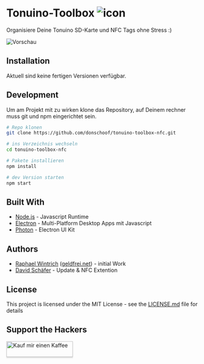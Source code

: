 # Tonuino-Toolbox ![icon](icon-42x42.png?raw=true "Icon")

Organisiere Deine Tonuino SD-Karte und NFC Tags ohne Stress :)

![Vorschau](preview.png?raw=true "Vorschau")

## Installation
Aktuell sind keine fertigen Versionen verfügbar.

## Development

Um am Projekt mit zu wirken klone das Repository, auf Deinem rechner muss git und npm eingerichtet sein.

```bash
# Repo klonen
git clone https://github.com/donschoof/tonuino-toolbox-nfc.git

# ins Verzeichnis wechseln
cd tonuino-toolbox-nfc

# Pakete installieren
npm install

# dev Version starten
npm start
```

## Built With

* [Node.js](https://nodejs.org/en/) - Javascript Runtime
* [Electron](https://www.electronjs.org/) - Multi-Platform Desktop Apps mit Javascript
* [Photon](http://photonkit.com/) - Electron UI Kit

## Authors

* [Raphael Wintrich](https://github.com/raph-ael) ([geldfrei.net](https://geldfrei.net)) - initial Work
* [David Schäfer](https://github.com/donschoof) - Update & NFC Extention

## License

This project is licensed under the MIT License - see the [LICENSE.md](LICENSE.md) file for details

## Support the Hackers

<a href="https://www.buymeacoffee.com/geldfrei" target="_blank"><img src="https://www.buymeacoffee.com/assets/img/custom_images/orange_img.png" alt="Kauf mir einen Kaffee" style="height: 41px !important;width: 174px !important;box-shadow: 0px 3px 2px 0px rgba(190, 190, 190, 0.5) !important;-webkit-box-shadow: 0px 3px 2px 0px rgba(190, 190, 190, 0.5) !important;" ></a>

